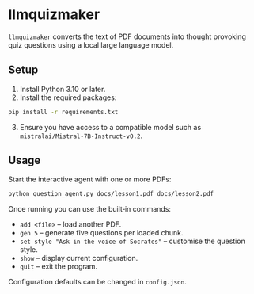 # llmquizmaker

`llmquizmaker` converts the text of PDF documents into thought provoking quiz
questions using a local large language model.

## Setup

1. Install Python 3.10 or later.
2. Install the required packages:

```bash
pip install -r requirements.txt
```

3. Ensure you have access to a compatible model such as
`mistralai/Mistral-7B-Instruct-v0.2`.

## Usage

Start the interactive agent with one or more PDFs:

```bash
python question_agent.py docs/lesson1.pdf docs/lesson2.pdf
```

Once running you can use the built‑in commands:

* `add <file>` – load another PDF.
* `gen 5` – generate five questions per loaded chunk.
* `set style "Ask in the voice of Socrates"` – customise the question style.
* `show` – display current configuration.
* `quit` – exit the program.

Configuration defaults can be changed in `config.json`.
